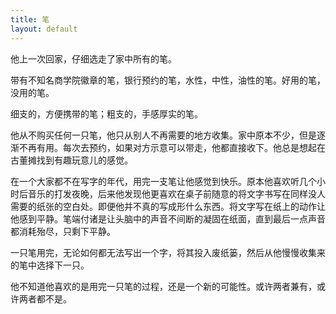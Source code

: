 ```yaml
---
title: 笔
layout: default
---
```


他上一次回家，仔细选走了家中所有的笔。

带有不知名商学院徽章的笔，银行预约的笔，水性，中性，油性的笔。好用的笔，没用的笔。

细支的，方便携带的笔；粗支的，手感厚实的笔。

他从不购买任何一只笔，他只从别人不再需要的地方收集。家中原本不少，但是逐渐不再有用。每次去预约，如果对方示意可以带走，他都直接收下。他总是想起在古董摊找到有趣玩意儿的感觉。

在一个大家都不在写字的年代，用完一支笔让他感觉到快乐。原本他喜欢听几个小时后音乐的打发夜晚，后来他发现他更喜欢在桌子前随意的将文字书写在同样没人需要的纸张的空白处。即便他并不真的写成形什么东西。将文字写在纸上的动作让他感到平静。笔端付诸是让头脑中的声音不间断的凝固在纸面，直到最后一点声音都消耗殆尽，只剩下平静。

一只笔用完，无论如何都无法写出一个字，将其投入废纸篓，然后从他慢慢收集来的笔中选择下一只。

他不知道他喜欢的是用完一只笔的过程，还是一个新的可能性。或许两者兼有，或许两者都不是。

 <!--这个人是个怎么样的人。他并不经常回家，回家可能是父母家。他晚上有时间，或许独自居住。他宁愿写一晚上也不和人说话，所以或许独身。他在一个智能手机的时代更喜欢纸笔，有点不合时宜；他写来写去却并不真的写出什么东西来，并没有太强的目的性。他喜欢收集笔和纸，享受用完东西的感觉，或许不太富裕，或者不喜欢浪费。他脑袋中有很多声音，需要用这种方式变得平静，或许他有一些压力，或许他有一些困难。这些笔中有各种各样的，有些来自于商学院，有些来自于银行。所以或许家中有些人去过商学院，或许他们和银行有预约。-->